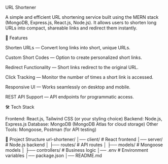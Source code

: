 URL Shortener

A simple and efficient URL shortening service built using the MERN stack (MongoDB, Express.js, React.js, Node.js).
It allows users to shorten long URLs into compact, shareable links and redirect them instantly.

🚀 Features

Shorten URLs — Convert long links into short, unique URLs.

Custom Short Codes — Option to create personalized short links.

Redirect Functionality — Short links redirect to the original URL.

Click Tracking — Monitor the number of times a short link is accessed.

Responsive UI — Works seamlessly on desktop and mobile.

REST API Support — API endpoints for programmatic access.

🛠️ Tech Stack

Frontend: React.js, Tailwind CSS (or your styling choice)
Backend: Node.js, Express.js
Database: MongoDB (MongoDB Atlas for cloud storage)
Other Tools: Mongoose, Postman (for API testing)

📂 Project Structure
url-shortener/
│── client/           # React frontend
│── server/           # Node.js backend
│   ├── routes/       # API routes
│   ├── models/       # Mongoose models
│   ├── controllers/  # Business logic
│── .env              # Environment variables
│── package.json
│── README.md
